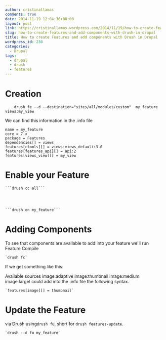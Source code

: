 ```yaml
---
author: cristinallamas
comments: true
date: 2014-11-19 12:04:36+00:00
layout: post
link: https://cristinallamas.wordpress.com/2014/11/19/how-to-create-features-and-add-components-with-drush-in-drupal/
slug: how-to-create-features-and-add-components-with-drush-in-drupal
title: How to create Features and add components with Drush in Drupal
wordpress_id: 230
categories:
  - Drupal
tags:
  - drupal
  - drush
  - features
---
```


# Creation

```
    drush fe --d --destination="sites/all/modules/custom"  my_feature views:my_view
```

We can find this information in the .info file

```
name = my_feature
core = 7.x
package = Features
dependencies[] = views
features[ctools][] = views:views_default:3.0
features[features_api][] = api:2
features[views_view][] = my_view
```

# Enable your Feature

    ```drush cc all```




    ```drush en my_feature```

# Adding Components

To see that components are available to add into your feature we'll run Feature Compile

    `drush fc`

If we get something like this:

Available sources
image:adaptive
image:thumbnail
image:medium
image:largeI could add into the .info file the following syntax.

    `features[image][] = thumbnail`

# Update the Feature

via Drush using`drush fu`, short for `drush features-update`.

    `drush --d fu my_feature`
